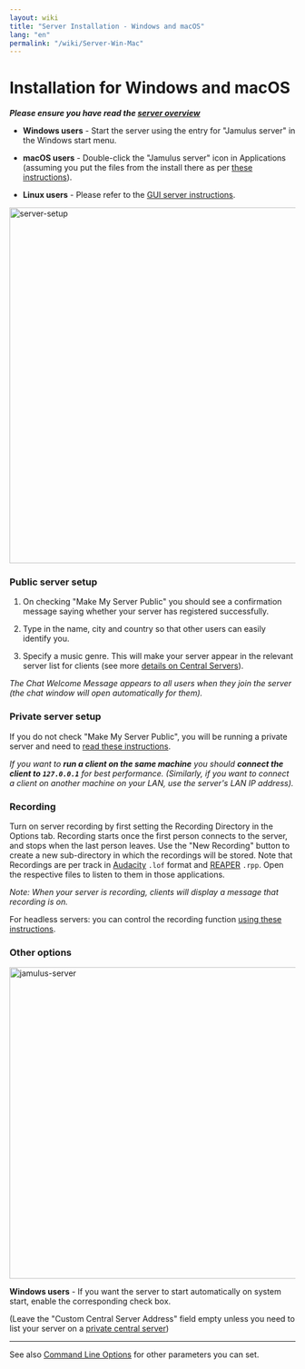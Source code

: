 ```yaml
---
layout: wiki
title: "Server Installation - Windows and macOS"
lang: "en"
permalink: "/wiki/Server-Win-Mac"
---
```


# Installation for Windows and macOS


**_Please ensure you have read the [server overview](Running-a-Server)_**

* **Windows users** - Start the server using the entry for "Jamulus server" in the Windows start menu.

* **macOS users** - Double-click the "Jamulus server" icon in Applications (assuming you put the files from the install there as per [these instructions](Installation-for-Macintosh)).

* **Linux users** - Please refer to the [GUI server instructions](Server-Linux#running-a-server-with-the-gui).

<img width="627" alt="server-setup" src="https://user-images.githubusercontent.com/4561747/87871031-19ed7280-c9a5-11ea-9104-6234a227ed62.png">

### Public server setup

1. On checking "Make My Server Public" you should see a confirmation message saying whether your server has registered successfully.

1. Type in the name, city and country so that other users can easily identify you.

1. Specify a music genre. This will make your server appear in the relevant server list for clients (see more [details on Central Servers](Central-Servers)).

_The Chat Welcome Message appears to all users when they join the server (the chat window will open automatically for them)._

### Private server setup

If you do not check "Make My Server Public", you will be running a private server and need to [read these instructions](Running-a-Private-Server).

_If you want to **run a client on the same machine** you should **connect the client to `127.0.0.1`** for best performance. (Similarly, if you want to connect a client on another machine on your LAN, use the server's LAN IP address)._

### Recording

Turn on server recording by first setting the Recording Directory in the Options tab. Recording starts once the first person connects to the server, and stops when the last person leaves. Use the "New Recording" button to create a new sub-directory in which the recordings will be stored. Note that Recordings are per track in [Audacity](https://www.audacityteam.org/) `.lof` format and [REAPER](https://en.wikipedia.org/wiki/REAPER) `.rpp`. Open the respective files to listen to them in those applications.

_Note: When your server is recording, clients will display a message that recording is on._

For headless servers: you can control the recording function [using these instructions](Server-Linux#controlling-recordings).


### Other options

<img width="549" alt="jamulus-server" src="https://user-images.githubusercontent.com/4561747/95724775-accd3e80-0c6e-11eb-90ba-7131e9c15316.png">

**Windows users** - If you want the server to start automatically on system start, enable the corresponding check box.

(Leave the "Custom Central Server Address" field empty unless you need to list your server on a [private central server](Choosing-a-Server-Type#3-central))

***

See also [Command Line Options](Command-Line-Options) for other parameters you can set.
